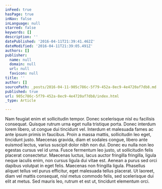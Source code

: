 ```yaml
---
inFeed: true
hasPage: true
inNav: false
inLanguage: null
starred: false
keywords: []
description: ''
datePublished: '2016-04-11T21:39:41.462Z'
dateModified: '2016-04-11T21:39:05.491Z'
authors: []
publisher:
  name: null
  domain: null
  url: null
  favicon: null
title: ''
author: []
sourcePath: _posts/2016-04-11-905c786c-5f79-452a-8ec9-4e4720af7db8.md
published: true
url: 905c786c-5f79-452a-8ec9-4e4720af7db8/index.html
_type: Article

---
```

Nam feugiat enim et sollicitudin tempor. Donec scelerisque nisl eu facilisis consequat. Quisque rutrum urna eget nulla tristique porta. Donec interdum lorem libero, ut congue dui tincidunt vel. Interdum et malesuada fames ac ante ipsum primis in faucibus. Proin a massa mattis, sollicitudin leo eget, tincidunt justo. Maecenas gravida, diam et sodales congue, libero ante euismod lectus, varius suscipit dolor nibh non dui. Donec eu nulla non leo egestas cursus vel id urna. Fusce fermentum leo justo, ut sollicitudin felis placerat consectetur. Maecenas luctus, lacus auctor fringilla fringilla, ligula neque iaculis enim, non cursus ligula dui vitae est. Aenean a purus sed orci dapibus volutpat in eget felis. Maecenas non fringilla ligula. Phasellus aliquet tellus vel purus efficitur, eget malesuada tellus placerat. Ut laoreet, diam vel mattis consequat, nisl metus commodo felis, sed scelerisque dui elit at metus. Sed mauris leo, rutrum et est ut, tincidunt elementum orci.